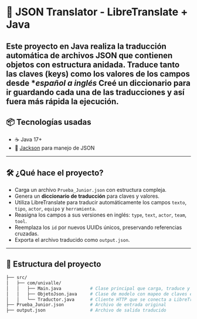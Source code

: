 # 🧠 JSON Translator - LibreTranslate + Java

Este proyecto en Java realiza la **traducción automática de archivos JSON** que contienen objetos con estructura anidada. Traduce tanto las **claves** (keys) como los **valores** de los campos desde **español a inglés*
Creé un diccionario para ir guardando cada una de las traducciones y así fuera más rápida la ejecución.
---

## 📦 Tecnologías usadas

- ☕ Java 17+
- 🧰 [Jackson](https://github.com/FasterXML/jackson) para manejo de JSON

---

## 🛠️ ¿Qué hace el proyecto?

- Carga un archivo `Prueba_Junior.json` con estructura compleja.
- Genera un **diccionario de traducción** para claves y valores.
- Utiliza LibreTranslate para traducir automáticamente los campos `texto`, `tipo`, `actor`, `equipo` y `herramienta`.
- Reasigna los campos a sus versiones en inglés: `type`, `text`, `actor`, `team`, `tool`.
- Reemplaza los `id` por nuevos UUIDs únicos, preservando referencias cruzadas.
- Exporta el archivo traducido como `output.json`.

---

## 📁 Estructura del proyecto

```bash
├── src/
│   ├── com/univalle/
│   │   ├── Main.java           # Clase principal que carga, traduce y guarda el JSON
│   │   ├── ObjetoJson.java     # Clase de modelo con mapeo de claves en español/inglés
│   │   └── Traductor.java      # Cliente HTTP que se conecta a LibreTranslate
├── Prueba_Junior.json          # Archivo de entrada original
├── output.json                 # Archivo de salida traducido
